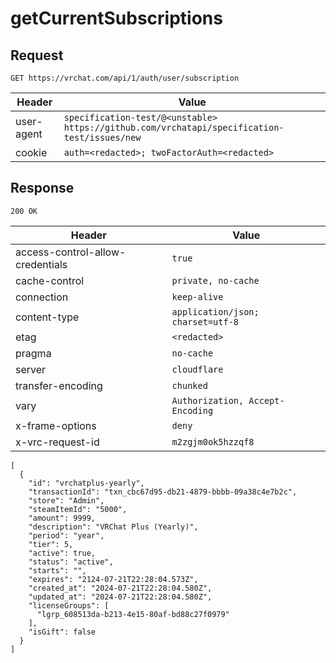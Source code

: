 # getCurrentSubscriptions

## Request
`GET https://vrchat.com/api/1/auth/user/subscription`

| Header | Value |
| ------ | ----- |
| user-agent | `specification-test/@<unstable> https://github.com/vrchatapi/specification-test/issues/new` |
| cookie | `auth=<redacted>; twoFactorAuth=<redacted>` |


## Response
`200 OK`

| Header | Value |
| ------ | ----- |
| access-control-allow-credentials | `true` |
| cache-control | `private, no-cache` |
| connection | `keep-alive` |
| content-type | `application/json; charset=utf-8` |
| etag | `<redacted>` |
| pragma | `no-cache` |
| server | `cloudflare` |
| transfer-encoding | `chunked` |
| vary | `Authorization, Accept-Encoding` |
| x-frame-options | `deny` |
| x-vrc-request-id | `m2zgjm0ok5hzzqf8` |

```jsonc
[
  {
    "id": "vrchatplus-yearly",
    "transactionId": "txn_cbc67d95-db21-4879-bbbb-09a38c4e7b2c",
    "store": "Admin",
    "steamItemId": "5000",
    "amount": 9999,
    "description": "VRChat Plus (Yearly)",
    "period": "year",
    "tier": 5,
    "active": true,
    "status": "active",
    "starts": "",
    "expires": "2124-07-21T22:28:04.573Z",
    "created_at": "2024-07-21T22:28:04.580Z",
    "updated_at": "2024-07-21T22:28:04.580Z",
    "licenseGroups": [
      "lgrp_608513da-b213-4e15-80af-bd88c27f0979"
    ],
    "isGift": false
  }
]
```
